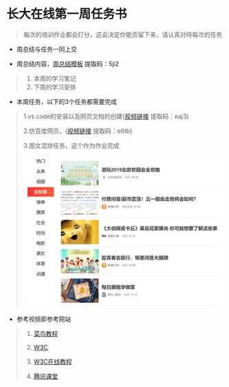 # 长大在线第一周任务书

>  每次的培训作业都会打分，这会决定你能否留下来，请认真对待每次的任务

* 周总结与任务一同上交


*  周总结内容，[周总结模板](https://pan.baidu.com/s/1mzDEO7JUpXpUc1nnbETwgQ) 提取码：5ji2
>
>  1. 本周的学习笔记
>  2. 下周的学习安排

*   本周任务，以下的3个任务都需要完成
>
>  1.vs code的安装以及网页文档的创建([视频链接](https://pan.baidu.com/s/1dxlfe2Zd-R0rV5urcTP9Dw) 提取码：eaj3)
>
>  2.仿百度网页，([视频链接](https://pan.baidu.com/s/10ARSvhrgEVCnoO__KbbyNA) 提取码：e6tb)
>
>  3.图文混排任务，这个作为作业完成
>
>  ![img](./images/weibo.jpg) 

*  参考视频即参考网站
>
>  1. [菜鸟教程](https://www.runoob.com/)
>
>  2. [W3C](https://www.w3cschool.cn/)
>
>  3. [W3C在线教程](http://www.w3school.com.cn/index.html)
>
>  4. [腾讯课堂](https://ke.qq.com/course/231570?_bid=167&_wv=3&from=androidapp&taid=2955805083273362)
>
>     



